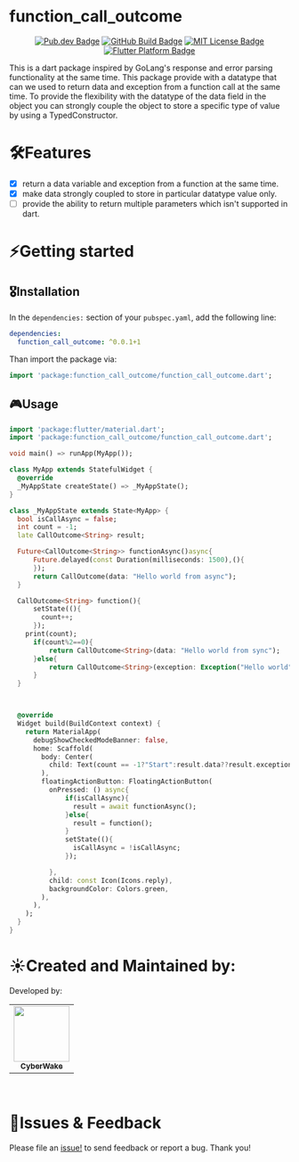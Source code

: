 <!-- 
This README describes the package. If you publish this package to pub.dev,
this README's contents appear on the landing page for your package.

For information about how to write a good package README, see the guide for
[writing package pages](https://dart.dev/guides/libraries/writing-package-pages). 

For general information about developing packages, see the Dart guide for
[creating packages](https://dart.dev/guides/libraries/create-library-packages)
and the Flutter guide for
[developing packages and plugins](https://flutter.dev/developing-packages). 
-->
# function_call_outcome
<p align="center">
	<a href="https://pub.dev/packages/flutter_call_outcome"><img src="https://img.shields.io/pub/v/flutter_call_outcome.svg" alt="Pub.dev Badge"></a>
	<a href="https://github.com/CyberWake/flutter_call_outcome/actions"><img src="https://github.com/CyberWake/flutter_call_outcome/actions/workflows/build.yml/badge.svg" alt="GitHub Build Badge"></a>
	<a href="https://opensource.org/licenses/MIT"><img src="https://img.shields.io/badge/license-MIT-purple.svg" alt="MIT License Badge"></a>
	<a href="https://github.com/CyberWake/flutter_call_outcome"><img src="https://img.shields.io/badge/platform-flutter-ff69b4.svg" alt="Flutter Platform Badge"></a>
</p>
This is a dart package inspired by GoLang's response and error parsing functionality at the same time.
This package provide with a datatype that can we used to return data and exception from a function call at the same time.
To provide the flexibility with the datatype of the data field in the object you can strongly couple the object to store a specific type of value by using a TypedConstructor.

# 🛠Features

- [x] return a data variable and exception from a function at the same time.
- [X] make data strongly coupled to store in particular datatype value only.
- [ ] provide the ability to return multiple parameters which isn't supported in dart.

# ⚡️Getting started

## 🎖Installation

In the `dependencies:` section of your `pubspec.yaml`, add the following line:

```yaml
dependencies:
  function_call_outcome: ^0.0.1+1
```

Than import the package via:
```dart
import 'package:function_call_outcome/function_call_outcome.dart';
```

## 🎮Usage

```dart
import 'package:flutter/material.dart';
import 'package:function_call_outcome/function_call_outcome.dart';

void main() => runApp(MyApp());

class MyApp extends StatefulWidget {
  @override
  _MyAppState createState() => _MyAppState();
}

class _MyAppState extends State<MyApp> {
  bool isCallAsync = false;
  int count = -1;
  late CallOutcome<String> result;

  Future<CallOutcome<String>> functionAsync()async{
      Future.delayed(const Duration(milliseconds: 1500),(){
      });
      return CallOutcome(data: "Hello world from async");
  }

  CallOutcome<String> function(){
      setState((){
        count++;
      });
    print(count);
      if(count%2==0){
          return CallOutcome<String>(data: "Hello world from sync");
      }else{
          return CallOutcome<String>(exception: Exception("Hello world"));
      }
  }



  @override
  Widget build(BuildContext context) {
    return MaterialApp(
      debugShowCheckedModeBanner: false,
      home: Scaffold(
        body: Center(
          child: Text(count == -1?"Start":result.data??result.exception.toString())
        ),
        floatingActionButton: FloatingActionButton(
          onPressed: () async{
              if(isCallAsync){
                result = await functionAsync();
              }else{
                result = function();
              }
              setState((){
                isCallAsync = !isCallAsync;
              });

          },
          child: const Icon(Icons.reply),
          backgroundColor: Colors.green,
        ),
      ),
    );
  }
}
```

# ☀️Created and Maintained by:
Developed by:

<table>
  <tr>
    <td align="center"><a href="https://github.com/CyberWake"><img src="https://avatars.githubusercontent.com/u/44184786?s=100" width="100px;" alt=""/><br /><sub><b>CyberWake</b></sub></a></td>
  </tr>
</table>
<br/>

# 🐛Issues & Feedback
Please file an [issue!](https://github.com/CyberWake/flutter_call_outcome/issues) to send feedback or report a bug. Thank you!